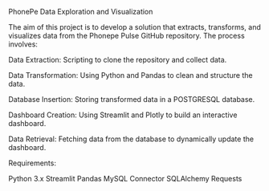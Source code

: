 PhonePe Data Exploration and Visualization

The aim of this project is to develop a solution that extracts,
transforms, and visualizes data from the Phonepe Pulse GitHub
repository. The process involves:

Data Extraction: Scripting to clone the repository and collect data.

Data Transformation: Using Python and Pandas to clean and structure the
data.

Database Insertion: Storing transformed data in a POSTGRESQL database.

Dashboard Creation: Using Streamlit and Plotly to build an interactive
dashboard.

Data Retrieval: Fetching data from the database to dynamically update
the dashboard.

Requirements:

Python 3.x
Streamlit
Pandas
MySQL Connector
SQLAlchemy
Requests